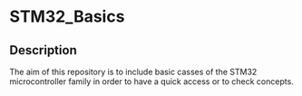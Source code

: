 # STM32_Basics
## Description
The aim of this repository is to include basic casses of the STM32 microcontroller family in order to have a 
quick access or to check concepts.
